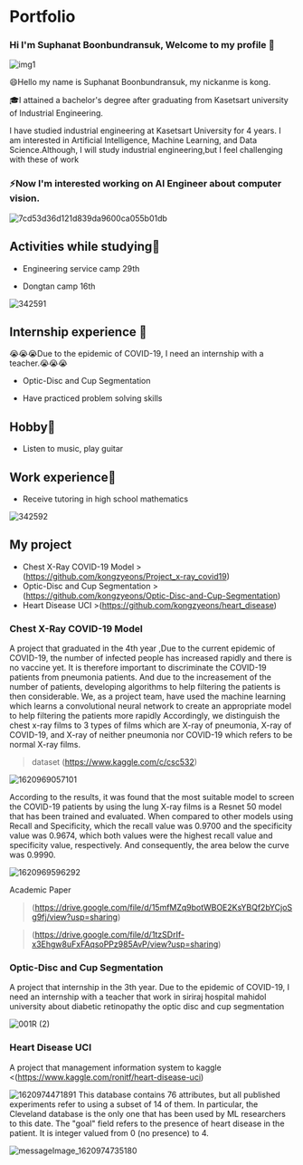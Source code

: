# Portfolio

### Hi I'm Suphanat Boonbundransuk, Welcome to my profile 👋



![img1](https://user-images.githubusercontent.com/80037547/118217812-6b20a280-b4a0-11eb-9ceb-574a2f7c9c61.jpg) 


😄Hello my name is Suphanat Boonbundransuk, my nickanme is kong.

🎓I attained a bachelor's degree after graduating from Kasetsart university of Industrial Engineering.

   I have studied industrial engineering at Kasetsart University for 4 years.
I am interested in Artificial Intelligence, Machine Learning, and Data Science.Although, I will study industrial engineering,but I feel challenging with these of work

### ⚡Now I'm interested working on AI Engineer about computer vision.

![7cd53d36d121d839da9600ca055b01db](https://user-images.githubusercontent.com/80037547/118217429-a1a9ed80-b49f-11eb-9071-fa2ae3fca8d5.gif)


## Activities while studying🏢
- Engineering service camp 29th

- Dongtan camp 16th

![342591](https://user-images.githubusercontent.com/80037547/117408682-7ae93580-af3a-11eb-8614-52104be69028.jpg)


## Internship experience 🏥
😭😭😭Due to the epidemic of COVID-19, I need an internship with a teacher.😭😭😭
- Optic-Disc and Cup Segmentation

- Have practiced problem solving skills

## Hobby🎻
- Listen to music, play guitar

## Work experience📃
- Receive tutoring in high school mathematics

![342592](https://user-images.githubusercontent.com/80037547/117410025-1333ea00-af3c-11eb-9747-9055a3868c4a.jpg)

## My project
- Chest X-Ray COVID-19 Model >(https://github.com/kongzyeons/Project_x-ray_covid19)
- Optic-Disc and Cup Segmentation >(https://github.com/kongzyeons/Optic-Disc-and-Cup-Segmentation)
- Heart Disease UCI >(https://github.com/kongzyeons/heart_disease)


### Chest X-Ray COVID-19 Model

A project that graduated in the 4th year ,Due to the current epidemic of COVID-19, the number of infected people has increased rapidly and there is no vaccine yet. It is therefore important to discriminate the COVID-19 patients from pneumonia patients. And due to the increasement of the number of patients, developing algorithms to help filtering the patients is then considerable. 
	We, as a project team, have used the machine learning which learns a convolutional neural network to create an appropriate model to help filtering the patients more rapidly Accordingly, we distinguish the chest x-ray films to 3 types of films which are X-ray of pneumonia, X-ray of COVID-19, and X-ray of neither pneumonia nor COVID-19 which refers to be normal X-ray films.
	
	
>dataset (https://www.kaggle.com/c/csc532)
   
   ![1620969057101](https://user-images.githubusercontent.com/80037547/118224534-91007400-b4ad-11eb-98df-9a26a0ec007b.jpg)
   
   
   According to the results, it was found that the most suitable model to screen the COVID-19 patients by using the lung X-ray films is a Resnet 50 model that has been trained and evaluated. When compared to other models using Recall and Specificity, which the recall value was 0.9700 and the specificity value was 0.9674, which both values were the highest recall value and specificity value, respectively. And consequently, the area below the curve was 0.9990.
   
   ![1620969596292](https://user-images.githubusercontent.com/80037547/118225157-bd68c000-b4ae-11eb-9ebc-2dcd60445891.jpg)
   
   Academic Paper

>(https://drive.google.com/file/d/15mfMZq9botWBOE2KsYBQf2bYCjoSg9fj/view?usp=sharing)

>(https://drive.google.com/file/d/1tzSDrIf-x3Ehgw8uFxFAqsoPPz985AvP/view?usp=sharing)




   ### Optic-Disc and Cup Segmentation
   
   A project that internship in the 3th year. Due to the epidemic of COVID-19, I need an internship with a teacher that work in siriraj hospital mahidol university about diabetic retinopathy the optic disc and cup segmentation
   
   ![001R (2)](https://user-images.githubusercontent.com/80037547/118231816-d32fb280-b4b9-11eb-9eb6-64a011659bb6.jpg)

   
   ### Heart Disease UCI
   
   A project that management information system to kaggle <(https://www.kaggle.com/ronitf/heart-disease-uci)
   
   ![1620974471891](https://user-images.githubusercontent.com/80037547/118231974-138f3080-b4ba-11eb-9f1d-712f47f31e7e.jpg)
   This database contains 76 attributes, but all published experiments refer to using a subset of 14 of them. In particular, the Cleveland database is the only one that has been used by ML researchers to
this date. The "goal" field refers to the presence of heart disease in the patient. It is integer valued from 0 (no presence) to 4.


![messageImage_1620974735180](https://user-images.githubusercontent.com/80037547/118232420-b8117280-b4ba-11eb-9a2e-3906779d2d7b.jpg)



   







